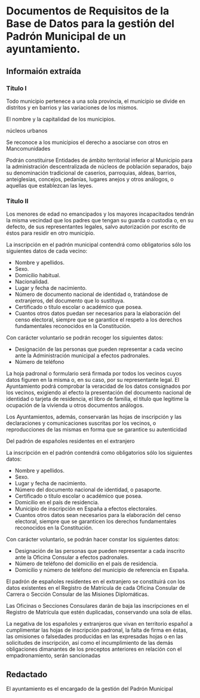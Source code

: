 # Documentos de Requisitos de la Base de Datos para la gestión del Padrón Municipal de un ayuntamiento.

## Informaión extraída

### Título I

Todo municipio pertenece a una sola provincia, el municipio se divide en distritos y en barrios y las variaciones de los mismos.

El nombre y la capitalidad de los municipios.

núcleos urbanos

Se reconoce a los municipios el derecho a asociarse con otros en Mancomunidades 

Podrán  constituirse  Entidades  de  ámbito  territorial  inferior  al  Municipio  para  la administración descentralizada de núcleos de población separados, bajo su denominación tradicional de caseríos, parroquias, aldeas, barrios, anteiglesias, concejos, pedanías, lugares anejos y otros análogos, o aquellas que establezcan las leyes.

### Título II
Los menores de edad no emancipados y los mayores incapacitados tendrán la misma vecindad  que  los  padres  que  tengan  su  guarda  o  custodia  o,  en  su  defecto,  de  sus representantes legales, salvo autorización por escrito de éstos para residir en otro municipio.

La inscripción en el padrón municipal contendrá como obligatorios sólo los siguientes datos de cada vecino:

- Nombre y apellidos.
- Sexo.
- Domicilio habitual.
- Nacionalidad.
- Lugar y fecha de nacimiento.
- Número  de  documento  nacional  de  identidad  o,  tratándose  de  extranjeros,  del documento que lo sustituya.
- Certificado o título escolar o académico que posea.
- Cuantos otros datos puedan ser necesarios para la elaboración del censo electoral, siempre  que  se  garantice  el  respeto  a  los  derechos  fundamentales  reconocidos  en  la Constitución.

Con carácter voluntario se podrán recoger los siguientes datos:

- Designación  de  las  personas  que  pueden  representar  a  cada  vecino  ante  la Administración municipal a efectos padronales.
- Número de teléfono

La hoja padronal o formulario será firmada por todos los vecinos cuyos datos figuren en la misma o, en su caso, por su representante legal.
El  Ayuntamiento  podrá  comprobar  la  veracidad  de  los  datos  consignados  por  los vecinos, exigiendo al efecto la presentación del documento nacional de identidad o tarjeta de residencia,  el  libro  de  familia,  el  título  que  legitime  la  ocupación  de  la  vivienda  u  otros documentos análogos.

Los Ayuntamientos, además, conservarán las hojas de inscripción y las declaraciones y comunicaciones suscritas por los vecinos, o reproducciones de las mismas en forma que se garantice su autenticidad

Del padrón de españoles residentes en el extranjero

La inscripción en el padrón contendrá como obligatorios sólo los siguientes datos:
- Nombre y apellidos.
- Sexo.
- Lugar y fecha de nacimiento.
- Número del documento nacional de identidad, o pasaporte.
- Certificado o título escolar o académico que posea.
- Domicilio en el país de residencia.
- Municipio de inscripción en España a efectos electorales.
- Cuantos otros datos sean necesarios para la elaboración del censo electoral, siempre que se garanticen los derechos fundamentales reconocidos en la Constitución.

Con carácter voluntario, se podrán hacer constar los siguientes datos:
- Designación de las personas que pueden representar a cada inscrito ante la Oficina Consular a efectos padronales.
- Número de teléfono del domicilio en el país de residencia.
- Domicilio y número de teléfono del municipio de referencia en España.

El  padrón  de  españoles  residentes  en  el  extranjero  se  constituirá  con  los  datos existentes  en  el  Registro  de  Matrícula  de  cada  Oficina  Consular  de  Carrera  o  Sección Consular de las Misiones Diplomáticas.

Las Oficinas o Secciones Consulares darán de baja las inscripciones en el Registro de Matrícula que estén duplicadas, conservando una sola de ellas.

La  negativa  de  los  españoles  y  extranjeros  que  vivan  en  territorio  español  a cumplimentar las hojas de inscripción padronal, la falta de firma en éstas, las omisiones o falsedades producidas en las expresadas hojas o en las solicitudes de inscripción, así como el  incumplimiento  de  las  demás  obligaciones  dimanantes  de  los  preceptos  anteriores  en relación con el empadronamiento, serán sancionadas

## Redactado

El ayuntamiento es el encargado de la gestión del Padrón Municipal
